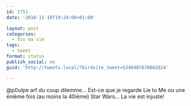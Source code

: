 ```yaml
---
id: 1751
date: '2010-11-18T19:24:06+01:00'

layout: post
categories:
  - Vis ma vie
tags:
  - tweet
format: status
publish_social: no
guid: 'http://tweets.local/?birdsite_tweet=5340487670042624'

---
```


@p0ulpe arf du coup dilemme… Est-ce que je regarde Lie to Me ou une énième fois (au moins la 40ième) Star Wars… La vie est injuste!